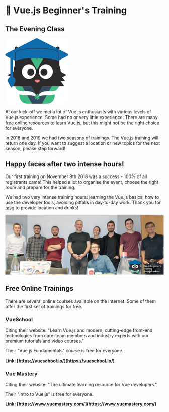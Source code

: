 # :school: Vue.js Beginner's Training

## The Evening Class

<div class="imagenextotext">

![Frank with graduation hat](../../events/img/frank_learning_vue.png)

</div>

At our kick-off we met a lot of Vue.js enthusiasts with various levels of Vue.js experience. Some had no or very little experience. There are many free online resources to learn Vue.js, but this might not be the right choice for everyone. 

In 2018 and 2019 we had two seasons of trainings. The Vue.js training will return one day. If you want to suggest a location or new topics for the next season, please step forward!

<!--
**[Link to Registration](https://pretix.eu/locale/set?locale=de&next=/ahus1/vuejs-s2/%3F)**

**[Link to FAQ](https://pretix.eu/locale/set?locale=de&next=/ahus1/vuejs-s2/page/frequently-asked-questions/%3F)**
-->

## Happy faces after two intense hours!

Our first training on November 9th 2018 was a success - 100% of all registrants came!
This helped a lot to organise the event, choose the right room and prepare for the training.

We had two very intense training hours: learning the Vue.js basics, how to use the developer tools,
avoiding pitfalls in day-to-day work. Thank you for [msg](./locations.md#msg-systems-ag) to provide
location and drinks!

![The first Vue.js beginner's class](../../events/img/vuejs-beginners-training-small.jpg)

## Free Online Trainings

There are several online courses available on the Internet. 
Some of them offer the first set of trainings for free.

### VueSchool 

Citing their website: "Learn Vue.js and modern, cutting-edge front-end technologies from core-team members and industry experts with our premium tutorials and video courses."

Their "Vue.js Fundamentals" course is free for everyone.

**Link: [https://vueschool.io/](https://vueschool.io/)**

### Vue Mastery

Citing their website: "The ultimate learning resource for Vue developers."

Their "Intro to Vue.js" is free for everyone.

**Link: [https://www.vuemastery.com/](https://www.vuemastery.com/)**
